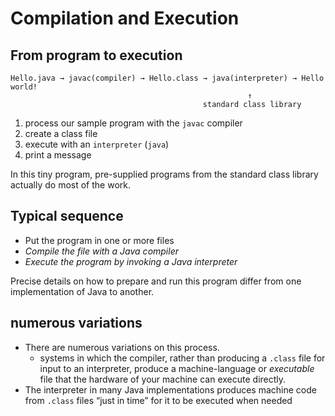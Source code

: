 # Compilation and Execution

## From program to execution
```
Hello.java → javac(compiler) → Hello.class → java(interpreter) → Hello world!   
                                                     ↑
                                           standard class library
```
1. process our sample program with the `javac` compiler 
2. create a class file
3. execute with an `interpreter` (`java`)
4. print a message   

In this tiny program, pre-supplied programs from the standard class library actually do most of the work.


## Typical sequence
- Put the program in one or more files
- *Compile the file with a Java compiler*
- *Execute the program by invoking a Java interpreter*

Precise details on how to prepare and run this program differ from one implementation of Java to another.    

## numerous variations
- There are numerous variations on this process. 
  - systems in which the compiler, rather than producing a `.class` file for input to an interpreter, produce a machine-language or *executable* file that the hardware of your machine can execute directly.
- The interpreter in many Java implementations produces machine code from `.class` files “just in time” for it to be executed when needed
